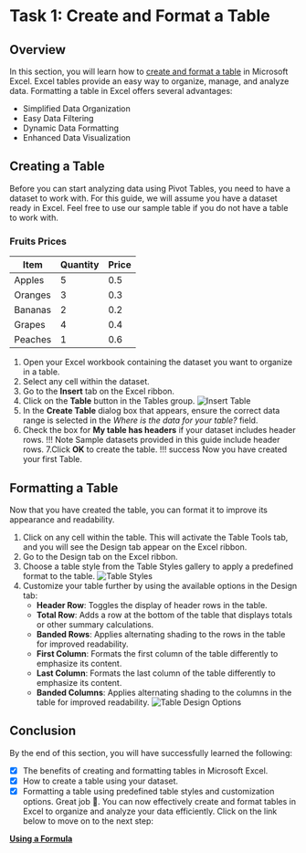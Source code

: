 # Task 1: Create and Format a Table

## Overview

In this section, you will learn how to [create and format a table](https://support.microsoft.com/en-us/office/create-and-format-tables-e81aa349-b006-4f8a-9806-5af9df0ac664) in Microsoft Excel. Excel tables provide an easy way to organize, manage, and analyze data. Formatting a table in Excel offers several advantages:

- Simplified Data Organization
- Easy Data Filtering
- Dynamic Data Formatting
- Enhanced Data Visualization

## Creating a Table

Before you can start analyzing data using Pivot Tables, you need to have a dataset to work with. For this guide, we will assume you have a dataset ready in Excel. Feel free to use our sample table if you do not have a table to work with.

### Fruits Prices
| Item     | Quantity | Price |
|----------|----------|-------|
| Apples   | 5        | 0.5   |
| Oranges  | 3        | 0.3   |
| Bananas  | 2        | 0.2   |
| Grapes   | 4        | 0.4   |
| Peaches  | 1        | 0.6   |

1. Open your Excel workbook containing the dataset you want to organize in a table.
2. Select any cell within the dataset.
3. Go to the **Insert** tab on the Excel ribbon.
4. Click on the **Table** button in the Tables group.
    ![Insert Table](./imgs/pivot-table-insert.png)
5. In the **Create Table** dialog box that appears, ensure the correct data range is selected in the *Where is the data for your table?* field.
6. Check the box for **My table has headers** if your dataset includes header rows.
!!! Note
    Sample datasets provided in this guide include header rows.
7.Click **OK** to create the table.
!!! success
    Now you have created your first Table.


## Formatting a Table
Now that you have created the table, you can format it to improve its appearance and readability.

1. Click on any cell within the table. This will activate the Table Tools tab, and you will see the Design tab appear on the Excel ribbon.
2. Go to the Design tab on the Excel ribbon.
3. Choose a table style from the Table Styles gallery to apply a predefined format to the table.
    ![Table Styles](./imgs/pivot-table-insert.png)
4. Customize your table further by using the available options in the Design tab:
    - **Header Row**: Toggles the display of header rows in the table.
    - **Total Row**: Adds a row at the bottom of the table that displays totals or other summary calculations.
    - **Banded Rows**: Applies alternating shading to the rows in the table for improved readability.
    - **First Column**: Formats the first column of the table differently to emphasize its content.
    - **Last Column**: Formats the last column of the table differently to emphasize its content.
    - **Banded Columns**: Applies alternating shading to the columns in the table for improved readability.
    ![Table Design Options](./imgs/pivot-table-insert.png)

## Conclusion
By the end of this section, you will have successfully learned the following:
- [x] The benefits of creating and formatting tables in Microsoft Excel.
- [x] How to create a table using your dataset.
- [x] Formatting a table using predefined table styles and customization options.
Great job 🤗. You can now effectively create and format tables in Excel to organize and analyze your data efficiently. Click on the link below to move on to the next step:

**[Using a Formula](using-formulas.md)**